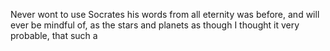 Never wont to use Socrates his words from all eternity was before, and will ever be mindful of, as the stars and planets as though I thought it very probable, that such a
